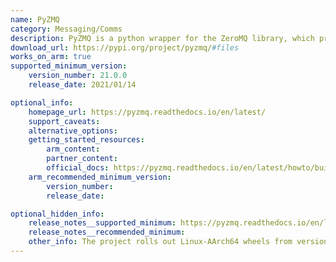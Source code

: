 ```yaml
---
name: PyZMQ
category: Messaging/Comms
description: PyZMQ is a python wrapper for the ZeroMQ library, which provides a high-performance asynchronous messaging framework.
download_url: https://pypi.org/project/pyzmq/#files
works_on_arm: true
supported_minimum_version:
    version_number: 21.0.0
    release_date: 2021/01/14

optional_info:
    homepage_url: https://pyzmq.readthedocs.io/en/latest/
    support_caveats:
    alternative_options:
    getting_started_resources:
        arm_content:
        partner_content:
        official_docs: https://pyzmq.readthedocs.io/en/latest/howto/build.html
    arm_recommended_minimum_version:
        version_number:
        release_date:

optional_hidden_info:
    release_notes__supported_minimum: https://pyzmq.readthedocs.io/en/latest/changelog.html#id31
    release_notes__recommended_minimum:
    other_info: The project rolls out Linux-AArch64 wheels from version [21.0.0](https://pypi.org/project/pyzmq/21.0.0/#files) onwards.
---
```


